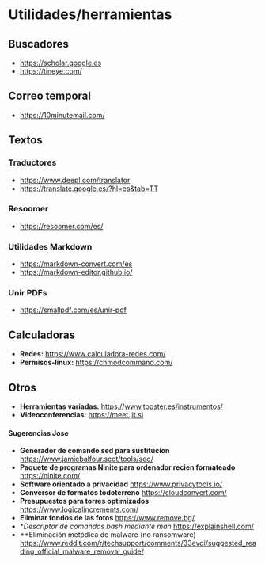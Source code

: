 # Utilidades/herramientas

## Buscadores
- https://scholar.google.es
- https://tineye.com/

## Correo temporal
- https://10minutemail.com/

## Textos
### Traductores
- https://www.deepl.com/translator
- https://translate.google.es/?hl=es&tab=TT
### Resoomer
- https://resoomer.com/es/
### Utilidades Markdown
- https://markdown-convert.com/es
- https://markdown-editor.github.io/
### Unir PDFs
- https://smallpdf.com/es/unir-pdf

## Calculadoras
- **Redes:** https://www.calculadora-redes.com/ 
- **Permisos-linux:** https://chmodcommand.com/

## Otros
- **Herramientas variadas:**  https://www.topster.es/instrumentos/
- **Videoconferencias:** https://meet.jit.si

#### Sugerencias Jose
- **Generador de comando sed para sustitucion** https://www.jamiebalfour.scot/tools/sed/
- **Paquete de programas Ninite para ordenador recien formateado** https://ninite.com/
- **Software orientado a privacidad** https://www.privacytools.io/
- **Conversor de formatos todoterreno** https://cloudconvert.com/
- **Presupuestos para torres optimizados** https://www.logicalincrements.com/
- **Eliminar fondos de las fotos** https://www.remove.bg/
- **Descriptor de comandos bash mediante man* https://explainshell.com/
- **Eliminación metódica de malware (no ransomware) https://www.reddit.com/r/techsupport/comments/33evdi/suggested_reading_official_malware_removal_guide/
